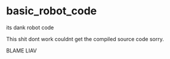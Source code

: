 # basic_robot_code
its dank robot code

This shit dont work couldnt get the compiled source code sorry.

BLAME LIAV
